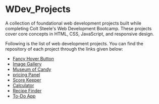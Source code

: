 # WDev_Projects
A collection of foundational web development projects built while completing Colt Steele's Web Development Bootcamp. These projects cover core concepts in HTML, CSS, JavaScript, and responsive design.

Following is the list of  web development projects. You can find the repository of each project through the links given below:

- [Fancy Hover Button](https://github.com/adeeba653/Hover-Button)
- [Image Gallery](https://github.com/adeeba653/Image-Gallery)
- [Museum of Candy](https://github.com/adeeba653/Museum-of-Candy)
- [pricing Panel](https://github.com/adeeba653/Pricing-Panel)
- [Score Keeper](https://github.com/adeeba653/Score_Keeper)
- [Calculator](https://github.com/adeeba653.github.io/Calculator/)
- [Recipe Finder](https://adeeba653.github.io/Recipe-Finder/)
- [To-Do App](https://adeeba653.github.io/To-Do-App/)
   
